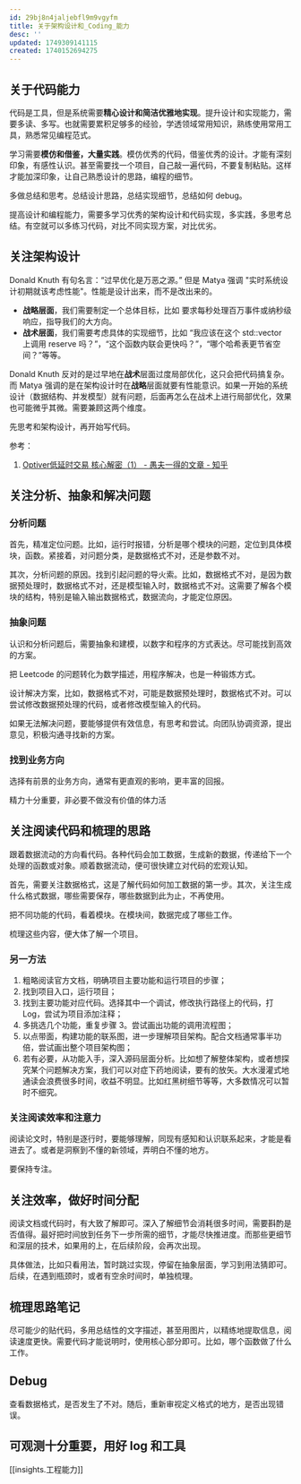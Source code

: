 ```yaml
---
id: 29bj8n4jaljebfl9m9vgyfm
title: 关于架构设计和_Coding_能力
desc: ''
updated: 1749309141115
created: 1740152694275
---
```


## 关于代码能力

代码是工具，但是系统需要**精心设计和简洁优雅地实现**。提升设计和实现能力，需要多读、多写。也就需要累积足够多的经验，学透领域常用知识，熟练使用常用工具，熟悉常见编程范式。

学习需要**模仿和借鉴，大量实践**。模仿优秀的代码，借鉴优秀的设计。才能有深刻印象，有感性认识。甚至需要找一个项目，自己敲一遍代码，不要复制粘贴。这样才能加深印象，让自己熟悉设计的思路，编程的细节。

多做总结和思考。总结设计思路，总结实现细节，总结如何 debug。

提高设计和编程能力，需要多学习优秀的架构设计和代码实现，多实践，多思考总结。有空就可以多练习代码，对比不同实现方案，对比优劣。

## 关注架构设计

Donald Knuth 有句名言：“过早优化是万恶之源。” 但是 Matya 强调 "实时系统设计初期就该考虑性能"。性能是设计出来，而不是改出来的。

- **战略层面**，我们需要制定一个总体目标，比如 要求每秒处理百万事件或纳秒级响应，指导我们的大方向。
- **战术层面**，我们需要考虑具体的实现细节，比如 “我应该在这个 std::vector 上调用 reserve 吗？”，“这个函数内联会更快吗？”，“哪个哈希表更节省空间？”等等。

Donald Knuth 反对的是过早地在**战术**层面过度局部优化，这只会把代码搞复杂。而 Matya 强调的是在架构设计时在**战略**层面就要有性能意识。如果一开始的系统设计（数据结构、并发模型）就有问题，后面再怎么在战术上进行局部优化，效果也可能微乎其微。需要兼顾这两个维度。

先思考和架构设计，再开始写代码。

参考：
1. [Optiver低延时交易 核心解密（1） - 愚夫一得的文章 - 知乎](https://zhuanlan.zhihu.com/p/1912400838887974697)

## 关注分析、抽象和解决问题

### 分析问题

首先，精准定位问题。比如，运行时报错，分析是哪个模块的问题，定位到具体模块，函数。紧接着，对问题分类，是数据格式不对，还是参数不对。

其次，分析问题的原因。找到引起问题的导火索。比如，数据格式不对，是因为数据预处理时，数据格式不对，还是模型输入时，数据格式不对。这需要了解各个模块的结构，特别是输入输出数据格式，数据流向，才能定位原因。

### 抽象问题

认识和分析问题后，需要抽象和建模，以数字和程序的方式表达。尽可能找到高效的方案。

把 Leetcode 的问题转化为数学描述，用程序解决，也是一种锻炼方式。

设计解决方案，比如，数据格式不对，可能是数据预处理时，数据格式不对。可以尝试修改数据预处理的代码，或者修改模型输入的代码。

如果无法解决问题，要能够提供有效信息，有思考和尝试。向团队协调资源，提出意见，积极沟通寻找新的方案。

### 找到业务方向

选择有前景的业务方向，通常有更直观的影响，更丰富的回报。

精力十分重要，非必要不做没有价值的体力活

## 关注阅读代码和梳理的思路

跟着数据流动的方向看代码。各种代码会加工数据，生成新的数据，传递给下一个处理的函数或对象。顺着数据流动，便可很快建立对代码的宏观认知。

首先，需要关注数据格式，这是了解代码如何加工数据的第一步。其次，关注生成什么格式数据，哪些需要保存，哪些数据到此为止，不再使用。

把不同功能的代码，看着模块。在模块间，数据完成了哪些工作。

梳理这些内容，便大体了解一个项目。

### 另一方法

1. 粗略阅读官方文档，明确项目主要功能和运行项目的步骤；
2. 找到项目入口，运行项目；
3. 找到主要功能对应代码。选择其中一个调试，修改执行路径上的代码，打 Log，尝试为项目添加注释；
4. 多挑选几个功能，重复步骤 3。尝试画出功能的调用流程图；
5. 以点带面，构建功能的联系图，进一步理解项目架构。配合文档通常事半功倍，尝试画出整个项目架构图；
6. 若有必要，从功能入手，深入源码层面分析。比如想了解整体架构，或者想探究某个问题解决方案，我们可以对症下药地阅读，要有的放矢。大水漫灌式地通读会浪费很多时间，收益不明显。比如红黑树细节等等，大多数情况可以暂时不细究。

### 关注阅读效率和注意力

阅读论文时，特别是逐行时，要能够理解，同现有感知和认识联系起来，才能是看进去了。或者是洞察到不懂的新领域，弄明白不懂的地方。

要保持专注。

## 关注效率，做好时间分配
阅读文档或代码时，有大致了解即可。深入了解细节会消耗很多时间，需要斟酌是否值得。最好把时间放到任务下一步所需的细节，才能尽快推进度。而那些更细节和深层的技术，如果用的上，在后续阶段，会再次出现。

具体做法，比如只看用法，暂时跳过实现，停留在抽象层面，学习到用法猜即可。后续，在遇到瓶颈时，或者有空余时间时，单独梳理。

## 梳理思路笔记

尽可能少的贴代码，多用总结性的文字描述，甚至用图片，以精练地提取信息，阅读速度更快。需要代码才能说明时，使用核心部分即可。比如，哪个函数做了什么工作。

## Debug

查看数据格式，是否发生了不对。随后，重新审视定义格式的地方，是否出现错误。

## 可观测十分重要，用好 log 和工具






[[insights.工程能力]]